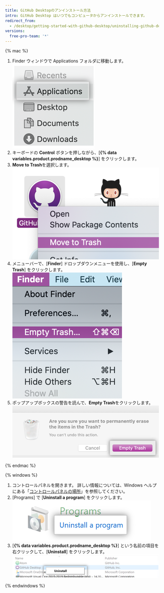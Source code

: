 ```yaml
---
title: GitHub Desktopのアンインストール方法
intro: GitHub Desktop はいつでもコンピュータからアンインストールできます。
redirect_from:
  - /desktop/getting-started-with-github-desktop/uninstalling-github-desktop
versions:
  free-pro-team: '*'
---
```


{% mac %}

1. Finder ウィンドウで Applications フォルダに移動します。 ![Finder ウィンドウのアプリケーションフォルダ](/assets/images/help/desktop/applications-folder.png)
2. キーボードの **Control** ボタンを押しながら、[**{% data variables.product.prodname_desktop %}**] をクリックします。
3. **Move to Trash**を選択します。 ![[Move to Trash] オプション](/assets/images/help/desktop/mac-move-to-trash.png)
4. メニューバーで、[**Finder**] ドロップダウンメニューを使用し、[**Empty Trash**] をクリックします。 ![メニューバーの [Empty Trash] オプション](/assets/images/help/desktop/mac-empty-trash-menu.png)
5. ポップアップボックスの警告を読んで、**Empty Trash**をクリックします。 ![[Empty Trash] ボタン](/assets/images/help/desktop/mac-empty-trash-button.png)

{% endmac %}

{% windows %}

1. コントロールパネルを開きます。 詳しい情報については、Windows ヘルプにある「[コントロールパネルの場所](https://support.microsoft.com/en-us/help/13764/windows-where-is-control-panel)」を参照してください。
2. [Programs] で [**Uninstall a program**] をクリックします。 ![コントロールパネルの [Uninstall a Program] オプション](/assets/images/help/desktop/windows-uninstall-a-program.png)
3. [**{% data variables.product.prodname_desktop %}**] という名前の項目を右クリックして、[**Uninstall**] をクリックします。 ![アンインストールオプション](/assets/images/help/desktop/windows-click-uninstall.png)

{% endwindows %}
